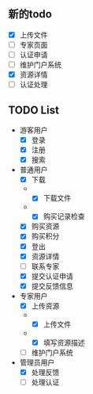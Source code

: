 ## 新的todo
- [x] 上传文件
- [ ] 专家页面
- [ ] 认证申请
- [ ] 维护门户系统
- [x] 资源详情
- [ ] 认证处理
## TODO List
- 游客用户
    - [x] 登录
    - [x] 注册
    - [x] 搜索
- 普通用户
    - [x] 下载
    - - [x] 下载文件
    - - [x] 购买记录检查
    - [x] 购买资源
    - [x] 购买积分
    - [x] 登出
    - [x] 资源详情
    - [ ] 联系专家
    - [x] 提交认证申请
    - [x] 提交反馈信息
- 专家用户
    - [x] 上传资源
    - - [x] 上传文件
    - - [x] 填写资源描述
    - [ ] 维护门户系统
- 管理员用户
    - [x] 处理反馈
    - [ ] 处理认证
